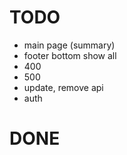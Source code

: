 # TODO

- main page (summary)
- footer bottom show all
- 400
- 500
- update, remove api
- auth

# DONE
